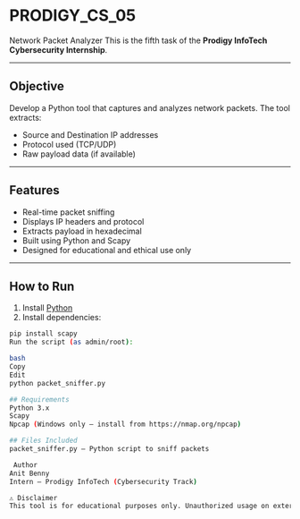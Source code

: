 # PRODIGY_CS_05
Network Packet Analyzer
This is the fifth task of the **Prodigy InfoTech Cybersecurity Internship**.

---

##  Objective

Develop a Python tool that captures and analyzes network packets. The tool extracts:

- Source and Destination IP addresses  
- Protocol used (TCP/UDP)  
- Raw payload data (if available)

---

##  Features

- Real-time packet sniffing
- Displays IP headers and protocol
- Extracts payload in hexadecimal
- Built using Python and Scapy
- Designed for educational and ethical use only

---

##  How to Run

1. Install [Python](https://www.python.org/downloads/)  
2. Install dependencies:
```bash
pip install scapy
Run the script (as admin/root):

bash
Copy
Edit
python packet_sniffer.py

## Requirements
Python 3.x
Scapy
Npcap (Windows only – install from https://nmap.org/npcap)

## Files Included
packet_sniffer.py – Python script to sniff packets

 Author
Anit Benny
Intern – Prodigy InfoTech (Cybersecurity Track)

⚠️ Disclaimer
This tool is for educational purposes only. Unauthorized usage on external networks is illegal.
